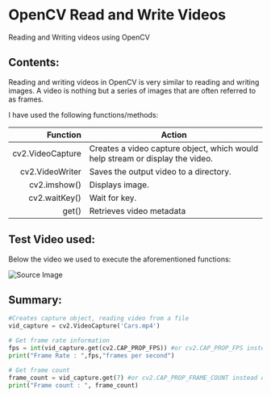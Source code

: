 # OpenCV Read and Write Videos
Reading and Writing videos using OpenCV
## Contents:

Reading and writing videos in OpenCV is very similar to reading and writing images. A video is nothing but a series of images that are often referred to as frames.

I have used the following functions/methods:

| Function        |Action                                                                        |
|----------------:|------------------------------------------------------------------------------|
|cv2.VideoCapture | Creates a video capture object, which would help stream or display the video.|
|cv2.VideoWriter  | Saves the output video to a directory.                                       |
|     cv2.imshow()|  Displays image.                                                             |
|    cv2.waitKey()|  Wait for key.                                                               |
|     get()       |  Retrieves video metadata                                                    |


## Test Video used: 
Below the video we used to execute the aforementioned functions:

![Source Image](https://learnopencv.com/wp-content/uploads/2021/05/image.gif)


## Summary:

```python
#Creates capture object, reading video from a file
vid_capture = cv2.VideoCapture('Cars.mp4')
```

```python
# Get frame rate information
fps = int(vid_capture.get(cv2.CAP_PROP_FPS)) #or cv2.CAP_PROP_FPS instead of 5
print("Frame Rate : ",fps,"frames per second")  
```

```python
# Get frame count
frame_count = vid_capture.get(7) #or cv2.CAP_PROP_FRAME_COUNT instead of 5
print("Frame count : ", frame_count)
```
